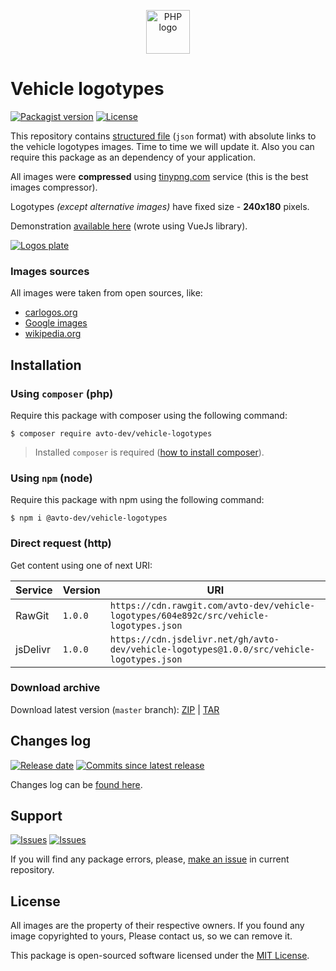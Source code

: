 <p align="center">
  <img alt="PHP logo" src="https://avatars2.githubusercontent.com/u/32733144?s=70&v=4" width="70" height="70" />
</p>

# Vehicle logotypes

[![Packagist version][badge_packagist_version]][link_packagist]
[![License][badge_license]][link_license]

This repository contains [structured file](./src/vehicle-logotypes.json) (`json` format) with absolute links to the vehicle logotypes images. Time to time we will update it. Also you can require this package as an dependency of your application.

All images were **compressed** using [tinypng.com][tinypng] service (this is the best images compressor).

Logotypes _(except alternative images)_ have fixed size - **240x180** pixels.

Demonstration [available here][demo] (wrote using VueJs library).

[![Logos plate](https://hsto.org/webt/zc/em/4n/zcem4nygx8qmia8jauczu6hxbfk.jpeg)][demo]

### Images sources

All images were taken from open sources, like:

- [carlogos.org](http://www.carlogos.org/)
- [Google images](https://www.google.com/imghp?tbm=isch&tbs=imgo:1)
- [wikipedia.org](https://en.wikipedia.org/)

## Installation

### Using `composer` (php)

Require this package with composer using the following command:

```shell
$ composer require avto-dev/vehicle-logotypes
```

> Installed `composer` is required ([how to install composer][getcomposer]).

### Using `npm` (node)

Require this package with npm using the following command:

```shell
$ npm i @avto-dev/vehicle-logotypes
```

### Direct request (http)

Get content using one of next URI:

Service  | Version | URI
-------- | ------- | ---
RawGit   | `1.0.0` | `https://cdn.rawgit.com/avto-dev/vehicle-logotypes/604e892c/src/vehicle-logotypes.json`
jsDelivr | `1.0.0` | `https://cdn.jsdelivr.net/gh/avto-dev/vehicle-logotypes@1.0.0/src/vehicle-logotypes.json`

### Download archive

Download latest version (`master` branch): [ZIP][download_zip] | [TAR][download_tar]

## Changes log

[![Release date][badge_release_date]][link_releases]
[![Commits since latest release][badge_commits_since_release]][link_commits]

Changes log can be [found here][link_changes_log].

## Support

[![Issues][badge_issues]][link_issues]
[![Issues][badge_pulls]][link_pulls]

If you will find any package errors, please, [make an issue][link_create_issue] in current repository.

## License

All images are the property of their respective owners. If you found any image copyrighted to yours, Please contact us, so we can remove it.

This package is open-sourced software licensed under the [MIT License][link_license].

[badge_packagist_version]:https://img.shields.io/packagist/v/avto-dev/vehicle-logotypes.svg?style=for-the-badge&maxAge=60
[badge_license]:https://img.shields.io/packagist/l/avto-dev/vehicle-logotypes.svg?style=for-the-badge&longCache=true
[badge_release_date]:https://img.shields.io/github/release-date/avto-dev/vehicle-logotypes.svg?style=flat-square&maxAge=60
[badge_commits_since_release]:https://img.shields.io/github/commits-since/avto-dev/vehicle-logotypes/latest.svg?style=flat-square&maxAge=60
[badge_issues]:https://img.shields.io/github/issues/avto-dev/vehicle-logotypes.svg?style=flat-square&maxAge=60
[badge_pulls]:https://img.shields.io/github/issues-pr/avto-dev/vehicle-logotypes.svg?style=flat-square&maxAge=60
[link_releases]:https://github.com/avto-dev/vehicle-logotypes/releases
[link_packagist]:https://packagist.org/packages/avto-dev/vehicle-logotypes
[link_changes_log]:https://github.com/avto-dev/vehicle-logotypes/blob/master/CHANGELOG.md
[link_issues]:https://github.com/avto-dev/vehicle-logotypes/issues
[link_create_issue]:https://github.com/avto-dev/vehicle-logotypes/issues/new/choose
[link_commits]:https://github.com/avto-dev/vehicle-logotypes/commits
[link_pulls]:https://github.com/avto-dev/vehicle-logotypes/pulls
[link_license]:https://github.com/avto-dev/vehicle-logotypes/blob/master/LICENSE
[getcomposer]:https://getcomposer.org/download/
[tinypng]:https://tinypng.com/
[demo]:https://avto-dev.github.io/vehicle-logotypes/
[download_zip]:https://github.com/avto-dev/vehicle-logotypes/archive/master.zip
[download_tar]:https://github.com/avto-dev/vehicle-logotypes/archive/master.tar.gz
